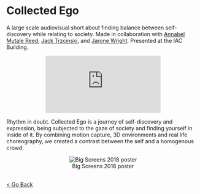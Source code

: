 <!--
title: "Collected Ego"
date: "2018-11-30"
display: true
image: "img/portfolio/collectedego.jpg"
weight: 1
-->

# Collected Ego

A large scale audiovisual short about finding balance between self-discovery while relating to society.<!--more-->
Made in collaboration with [Annabel Mutale Reed](https://twitter.com/bellamutale), [Jack Trzcinski](https://twitter.com/JackTrzcinski), and [Jarone Wright](http://jarone.net/).
Presented at the IAC Building.


<figure class="vid_container vid_16x9" style="text-align: center">
  <iframe src="https://player.vimeo.com/video/315287383" frameborder="0" webkitallowfullscreen mozallowfullscreen allowfullscreen></iframe>
</figure>


Rhythm in doubt. Collected Ego is a journey of self-discovery and expression, being subjected to the gaze of society and finding yourself in inside of it. By combining motion capture, 3D environments and real life choreography, we created a contrast between the self and a homogenous crowd.


<figure style="text-align: center">
	<img class="p_capture" src="/imgs/collectedego_poster.jpg" alt="Big Screens 2018 poster">
	<figcaption>Big Screens 2018 poster</figcaption>
</figure>


<br><a href="#" onClick="history.go(-1);return true;">\< Go Back</a>
